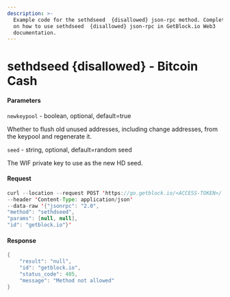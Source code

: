 ```yaml
---
description: >-
  Example code for the sethdseed  {disallowed} json-rpc method. Сomplete guide
  on how to use sethdseed  {disallowed} json-rpc in GetBlock.io Web3
  documentation.
---
```


# sethdseed {disallowed} - Bitcoin Cash

#### Parameters

`newkeypool` - boolean, optional, default=true

Whether to flush old unused addresses, including change addresses, from the keypool and regenerate it.

`seed` - string, optional, default=random seed

The WIF private key to use as the new HD seed.

#### Request

```java
curl --location --request POST 'https://go.getblock.io/<ACCESS-TOKEN>/' 
--header 'Content-Type: application/json' 
--data-raw '{"jsonrpc": "2.0",
"method": "sethdseed",
"params": [null, null],
"id": "getblock.io"}'
```

#### Response

```java
{
    "result": "null",
    "id": "getblock.io",
    "status_code": 405,
    "message": "Method not allowed"
}
```
